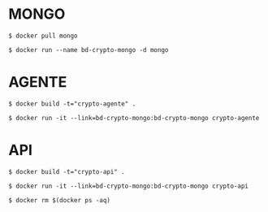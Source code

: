 
# MONGO

    $ docker pull mongo

    $ docker run --name bd-crypto-mongo -d mongo


# AGENTE

    $ docker build -t="crypto-agente" .

    $ docker run -it --link=bd-crypto-mongo:bd-crypto-mongo crypto-agente


# API

    $ docker build -t="crypto-api" .

    $ docker run -it --link=bd-crypto-mongo:bd-crypto-mongo crypto-api

    $ docker rm $(docker ps -aq)